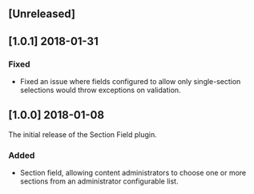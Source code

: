 ## [Unreleased]

## [1.0.1] 2018-01-31

### Fixed
- Fixed an issue where fields configured to allow only single-section selections would throw exceptions on validation.

## [1.0.0] 2018-01-08

The initial release of the Section Field plugin.

### Added
- Section field, allowing content administrators to choose one or more sections from an administrator configurable list.
